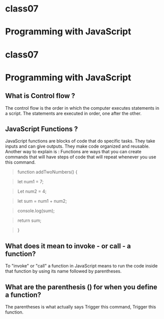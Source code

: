 # class07
# Programming with JavaScript


# class07
# Programming with JavaScript

## What is Control flow ?

The control flow is the order in which the computer executes statements in a script. The statements are executed in order, one after the other.
## JavaScript Functions ?

JavaScript functions are blocks of code that do specific tasks. They take inputs and can give outputs. They make code organized and reusable.
Another way to explain is : Functions are ways that you can create commands that will have steps of code that will repeat whenever you use this command.

> function addTwoNumbers() {

> let num1 = 7;

> Let num2 = 4;

> let sum = num1 + num2;

> console.log(sum);

> return sum;

> }

## What does it mean to invoke - or call - a function?
To "invoke" or "call" a function in JavaScript means to run the code inside that function by using its name followed by parentheses.

## What are the parenthesis () for when you define a function?

The parentheses is what actually says Trigger this command, Trigger this function.

